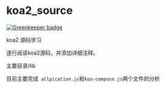 # koa2_source

[![Greenkeeper badge](https://badges.greenkeeper.io/Yaob1990/koa2_source.svg)](https://greenkeeper.io/)

koa2 源码学习

逐行阅读koa2源码，并添加详细注释。

主要目录/lib

目前主要完成` allpication.js`和`koa-compose.js`两个文件的分析